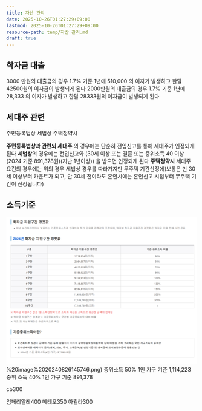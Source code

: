 ```yaml
---
title: 자산 관리
date: 2025-10-26T01:27:29+09:00
lastmod: 2025-10-26T01:27:29+09:00
resource-path: temp/자산 관리.md
draft: true
---
```

## 학자금 대출
3000 만원의 대출금의 경우 1.7% 기준 1년에 510,000 의 이자가 발생하고 한달 42500원의 이자금이 발생되게 된다
2000만원의 대출금의 경우 1.7% 기준 1년에 28,333 의 이자가 발생하고 한달 28333원의 이자금이 발생되게 된다

## 세대주 관련
주민등록법상
세법상
주택청약시


**주민등록법상과 관련되 세대주** 의 경우에는 단순히 전입신고를 통해 세대주가 인정되게 된다
**세법상**의 경우에는 전입신고와 (30세 이상 또는 결혼 또는 중위소득 40 이상(2024 기준 891,378원)(지난 1년이상)) 을 받으면 인정되게 된다
**주택청약시** 세대주 요건의 경우에는 위의 경우 세법상 경우를 따라가지만 무주택 기간산정에(보통은 만 30세 이상부터 카운트가 되고, 만 30세 전이라도 혼인시에는 혼인신고 시점부터 무주택 기간이 산정됩니다)

## 소득기준
![](../08.media/20240826145746.png)%20image%2020240826145746.png)
중위소득 50% 1인 가구 기준 1,114,223
중위 소득 40% 1인 가구 기준 891,378




cb300

임페리알레400
메테오350
아퀼라300